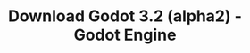 ---
# Generated by /tools/generators/src/download_archive_generator !!! do not edit by hand !!!
title: 'Download Godot 3.2 (alpha2) - Godot Engine'
type: 'download/archive'
name: '3.2'
flavor: 'alpha2'
release_date: '2019-10-11T03:00:00-00:00'
release_notes: 'article/dev-snapshot-godot-3-2-alpha-2/'
primaryPlatforms:
  - 'android.apk'
  - 'linux.64'
  - 'macos.universal'
  - 'windows.64'
  - 'linux_server.headless.64'
  - 'web'
  - 'templates'
links:
  android.apk:
    name: 'android.apk'
    title: 'Android'
    caption: 'Universal APK (ARM64 + ARMv7 + x86_64 + x86)'
    tags:
      - 'APK download'
      - 'ARM64/v7'
      - 'x86 (64 & 32 bit)'
    hosts:
      github_builds:
        regular: 'https://github.com/godotengine/godot-builds/releases/download/3.2-alpha2/Godot_v3.2-alpha2_android_editor.apk'
        mono: '#'
      github:
        regular: 'https://github.com/godotengine/godot/releases/download/3.2-alpha2/Godot_v3.2-alpha2_android_editor.apk'
        mono: '#'
  linux.64:
    name: 'linux.64'
    title: 'Linux'
    caption: 'Standard (x86_64)'
    tags:
      - '64 bit'
    hosts:
      github_builds:
        regular: 'https://github.com/godotengine/godot-builds/releases/download/3.2-alpha2/Godot_v3.2-alpha2_x11.64.zip'
        mono: 'https://github.com/godotengine/godot-builds/releases/download/3.2-alpha2/Godot_v3.2-alpha2_mono_x11_64.zip'
      github:
        regular: 'https://github.com/godotengine/godot/releases/download/3.2-alpha2/Godot_v3.2-alpha2_x11.64.zip'
        mono: 'https://github.com/godotengine/godot/releases/download/3.2-alpha2/Godot_v3.2-alpha2_mono_x11_64.zip'
  macos.universal:
    name: 'macos.universal'
    title: 'macOS'
    caption: 'Universal (x86_64 + Apple Silicon)'
    tags:
      - 'Intel/Apple Silicon'
      - '64 bit'
    hosts:
      github_builds:
        regular: 'https://github.com/godotengine/godot-builds/releases/download/3.2-alpha2/Godot_v3.2-alpha2_osx.universal.zip'
        mono: 'https://github.com/godotengine/godot-builds/releases/download/3.2-alpha2/Godot_v3.2-alpha2_mono_osx.universal.zip'
      github:
        regular: 'https://github.com/godotengine/godot/releases/download/3.2-alpha2/Godot_v3.2-alpha2_osx.universal.zip'
        mono: 'https://github.com/godotengine/godot/releases/download/3.2-alpha2/Godot_v3.2-alpha2_mono_osx.universal.zip'
  windows.64:
    name: 'windows.64'
    title: 'Windows'
    caption: 'Standard (x86_64)'
    tags:
      - '64 bit'
    hosts:
      github_builds:
        regular: 'https://github.com/godotengine/godot-builds/releases/download/3.2-alpha2/Godot_v3.2-alpha2_win64.exe.zip'
        mono: 'https://github.com/godotengine/godot-builds/releases/download/3.2-alpha2/Godot_v3.2-alpha2_mono_win64.zip'
      github:
        regular: 'https://github.com/godotengine/godot/releases/download/3.2-alpha2/Godot_v3.2-alpha2_win64.exe.zip'
        mono: 'https://github.com/godotengine/godot/releases/download/3.2-alpha2/Godot_v3.2-alpha2_mono_win64.zip'
  linux_server.headless.64:
    name: 'linux_server.headless.64'
    title: 'Linux Server'
    caption: 'Headless (x86_64)'
    tags:
      - '64 bit'
      - 'Headless'
    hosts:
      github_builds:
        regular: 'https://github.com/godotengine/godot-builds/releases/download/3.2-alpha2/Godot_v3.2-alpha2_linux_headless.64.zip'
        mono: 'https://github.com/godotengine/godot-builds/releases/download/3.2-alpha2/Godot_v3.2-alpha2_mono_linux_headless_64.zip'
      github:
        regular: 'https://github.com/godotengine/godot/releases/download/3.2-alpha2/Godot_v3.2-alpha2_linux_headless.64.zip'
        mono: 'https://github.com/godotengine/godot/releases/download/3.2-alpha2/Godot_v3.2-alpha2_mono_linux_headless_64.zip'
  web:
    name: 'web'
    title: 'Web editor'
    caption: ''
    tags:
      - 'Self-hosted'
      - 'Cross-platform'
    hosts:
      github_builds:
        regular: 'https://github.com/godotengine/godot-builds/releases/download/3.2-alpha2/Godot_v3.2-alpha2_web_editor.zip'
        mono: '#'
      github:
        regular: 'https://github.com/godotengine/godot/releases/download/3.2-alpha2/Godot_v3.2-alpha2_web_editor.zip'
        mono: '#'
  linux.32:
    name: 'linux.32'
    title: 'Linux'
    caption: 'Standard (x86)'
    tags:
      - '32 bit'
    hosts:
      github_builds:
        regular: 'https://github.com/godotengine/godot-builds/releases/download/3.2-alpha2/Godot_v3.2-alpha2_x11.32.zip'
        mono: 'https://github.com/godotengine/godot-builds/releases/download/3.2-alpha2/Godot_v3.2-alpha2_mono_x11_32.zip'
      github:
        regular: 'https://github.com/godotengine/godot/releases/download/3.2-alpha2/Godot_v3.2-alpha2_x11.32.zip'
        mono: 'https://github.com/godotengine/godot/releases/download/3.2-alpha2/Godot_v3.2-alpha2_mono_x11_32.zip'
  windows.32:
    name: 'windows.32'
    title: 'Windows'
    caption: 'Standard (x86)'
    tags:
      - '32 bit'
    hosts:
      github_builds:
        regular: 'https://github.com/godotengine/godot-builds/releases/download/3.2-alpha2/Godot_v3.2-alpha2_win32.exe.zip'
        mono: 'https://github.com/godotengine/godot-builds/releases/download/3.2-alpha2/Godot_v3.2-alpha2_mono_win32.zip'
      github:
        regular: 'https://github.com/godotengine/godot/releases/download/3.2-alpha2/Godot_v3.2-alpha2_win32.exe.zip'
        mono: 'https://github.com/godotengine/godot/releases/download/3.2-alpha2/Godot_v3.2-alpha2_mono_win32.zip'
  linux_server.64:
    name: 'linux_server.64'
    title: 'Linux Server'
    caption: 'Standard (x86_64)'
    tags:
      - '64 bit'
    hosts:
      github_builds:
        regular: 'https://github.com/godotengine/godot-builds/releases/download/3.2-alpha2/Godot_v3.2-alpha2_linux_server.64.zip'
        mono: 'https://github.com/godotengine/godot-builds/releases/download/3.2-alpha2/Godot_v3.2-alpha2_mono_linux_server_64.zip'
      github:
        regular: 'https://github.com/godotengine/godot/releases/download/3.2-alpha2/Godot_v3.2-alpha2_linux_server.64.zip'
        mono: 'https://github.com/godotengine/godot/releases/download/3.2-alpha2/Godot_v3.2-alpha2_mono_linux_server_64.zip'
  aar_library:
    name: 'aar_library'
    title: 'AAR library'
    caption: ''
    tags:
      - 'Android plugins'
      - 'Java'
      - 'Kotlin'
    hosts:
      github_builds:
        regular: 'https://github.com/godotengine/godot-builds/releases/download/3.2-alpha2/godot-lib.3.2.alpha2.release.aar'
        mono: 'https://github.com/godotengine/godot-builds/releases/download/3.2-alpha2/godot-lib.3.2.alpha2.mono.release.aar'
      github:
        regular: 'https://github.com/godotengine/godot/releases/download/3.2-alpha2/godot-lib.3.2.alpha2.release.aar'
        mono: 'https://github.com/godotengine/godot/releases/download/3.2-alpha2/godot-lib.3.2.alpha2.mono.release.aar'
  templates:
    name: 'templates'
    title: 'Export templates'
    caption: ''
    tags:
      - 'Used to export your games to all supported platforms'
    hosts:
      github_builds:
        regular: 'https://github.com/godotengine/godot-builds/releases/download/3.2-alpha2/Godot_v3.2-alpha2_export_templates.tpz'
        mono: 'https://github.com/godotengine/godot-builds/releases/download/3.2-alpha2/Godot_v3.2-alpha2_mono_export_templates.tpz'
      github:
        regular: 'https://github.com/godotengine/godot/releases/download/3.2-alpha2/Godot_v3.2-alpha2_export_templates.tpz'
        mono: 'https://github.com/godotengine/godot/releases/download/3.2-alpha2/Godot_v3.2-alpha2_mono_export_templates.tpz'
---